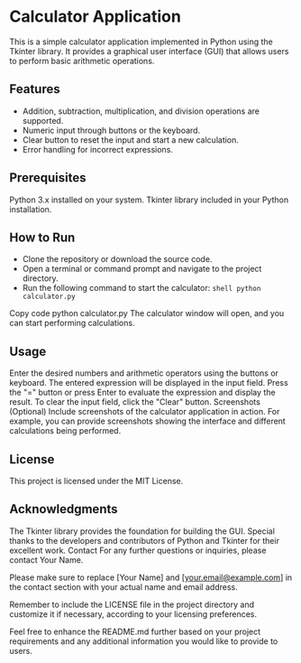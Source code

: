 # Calculator Application

This is a simple calculator application implemented in Python using the Tkinter library. It provides a graphical user interface (GUI) that allows users to perform basic arithmetic operations.

## Features

- Addition, subtraction, multiplication, and division operations are supported.
- Numeric input through buttons or the keyboard.
- Clear button to reset the input and start a new calculation.
- Error handling for incorrect expressions.


## Prerequisites

Python 3.x installed on your system.
Tkinter library included in your Python installation.

## How to Run

- Clone the repository or download the source code.
- Open a terminal or command prompt and navigate to the project directory.
- Run the following command to start the calculator:
`shell python calculator.py`

Copy code
python calculator.py
The calculator window will open, and you can start performing calculations.

## Usage
Enter the desired numbers and arithmetic operators using the buttons or keyboard.
The entered expression will be displayed in the input field.
Press the "=" button or press Enter to evaluate the expression and display the result.
To clear the input field, click the "Clear" button.
Screenshots
(Optional) Include screenshots of the calculator application in action. For example, you can provide screenshots showing the interface and different calculations being performed.


## License
This project is licensed under the MIT License.

## Acknowledgments
The Tkinter library provides the foundation for building the GUI.
Special thanks to the developers and contributors of Python and Tkinter for their excellent work.
Contact
For any further questions or inquiries, please contact Your Name.

Please make sure to replace [Your Name] and [your.email@example.com] in the contact section with your actual name and email address.

Remember to include the LICENSE file in the project directory and customize it if necessary, according to your licensing preferences.

Feel free to enhance the README.md further based on your project requirements and any additional information you would like to provide to users.
